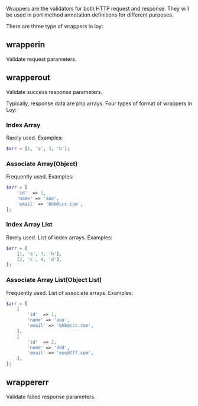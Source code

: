 Wrappers are the validators for both HTTP request and response. They will be used in port method annotation definitions for different purposes.

There are three type of wrappers in loy:

## wrapperin

Validate request parameters.

## wrapperout

Validate success response parameters.

Typically, response data are php arrays. Four types of format of wrappers in Loy:

### Index Array

Rarely used. Examples:

``` php
$arr = [1, 'a', 3, 'b'];
```

### Associate Array(Object)

Frequently used. Examples:

``` php
$arr = [
    'id'  => 1,
    'name' => 'aaa',
    'email' => 'bbb@ccc.com',
];
```

### Index Array List

Rarely used. List of index arrays. Examples:

``` php
$arr = [
    [1, 'a', 3, 'b'],
    [2, 'c', 4, 'd'],
];
```

### Associate Array List(Object List)

Frequently used. List of associate arrays. Examples:

```php
$arr = [
    [
        'id'  => 1,
        'name' => 'aaa',
        'email' => 'bbb@ccc.com',
    ],
    [
        'id'  => 2,
        'name' => 'ddd',
        'email' => 'eee@fff.com',
    ],
];

```

## wrappererr

Validate failed response parameters.